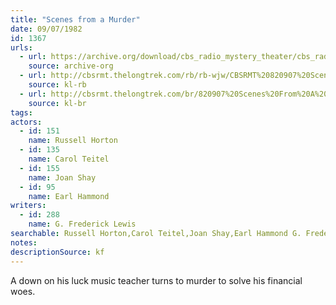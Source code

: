 ```yaml
---
title: "Scenes from a Murder"
date: 09/07/1982
id: 1367
urls: 
  - url: https://archive.org/download/cbs_radio_mystery_theater/cbs_radio_mystery_theater-1351-1399.zip/cbs_radio_mystery_theater-1351-1399%2Fcbsrmt_1367_scenes_from_a_murder.mp3
    source: archive-org
  - url: http://cbsrmt.thelongtrek.com/rb/rb-wjw/CBSRMT%20820907%20Scenes%20From%20A%20Murder_wjw.mp3
    source: kl-rb
  - url: http://cbsrmt.thelongtrek.com/br/820907%20Scenes%20From%20A%20Murder-WBBM.mp3
    source: kl-br
tags: 
actors:  
  - id: 151
    name: Russell Horton  
  - id: 135
    name: Carol Teitel  
  - id: 155
    name: Joan Shay  
  - id: 95
    name: Earl Hammond
writers:  
  - id: 288
    name: G. Frederick Lewis
searchable: Russell Horton,Carol Teitel,Joan Shay,Earl Hammond G. Frederick Lewis
notes: 
descriptionSource: kf
---
```

A down on his luck music teacher turns to murder to solve his financial woes.